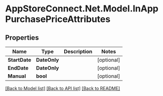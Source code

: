 # AppStoreConnect.Net.Model.InAppPurchasePriceAttributes

## Properties

Name | Type | Description | Notes
------------ | ------------- | ------------- | -------------
**StartDate** | **DateOnly** |  | [optional] 
**EndDate** | **DateOnly** |  | [optional] 
**Manual** | **bool** |  | [optional] 

[[Back to Model list]](../README.md#documentation-for-models) [[Back to API list]](../README.md#documentation-for-api-endpoints) [[Back to README]](../README.md)

